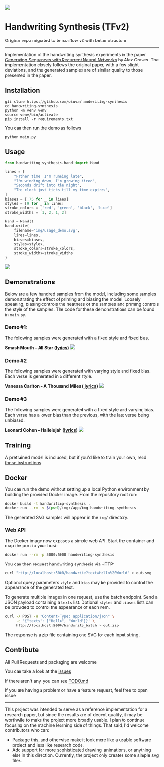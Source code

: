 ![](img/banner.svg)

# Handwriting Synthesis (TFv2)

Original repo migrated to tensorflow v2 with better structure

---

Implementation of the handwriting synthesis experiments in the paper <a href="https://arxiv.org/abs/1308.0850">
Generating Sequences with Recurrent Neural Networks</a> by Alex Graves. The implementation closely follows the original
paper, with a few slight deviations, and the generated samples are of similar quality to those presented in the paper.

## Installation

```shell
git clone https://github.com/otuva/handwriting-synthesis
cd handwriting-synthesis
python -m venv venv
source venv/bin/activate
pip install -r requirements.txt
```

You can then run the demo as follows

```shell
python main.py
```

## Usage

```python
from handwriting_synthesis.hand import Hand

lines = [
    "Father time, I'm running late",
    "I'm winding down, I'm growing tired",
    "Seconds drift into the night",
    "The clock just ticks till my time expires",
]
biases = [.75 for _ in lines]
styles = [9 for _ in lines]
stroke_colors = ['red', 'green', 'black', 'blue']
stroke_widths = [1, 2, 1, 2]

hand = Hand()
hand.write(
    filename='img/usage_demo.svg',
    lines=lines,
    biases=biases,
    styles=styles,
    stroke_colors=stroke_colors,
    stroke_widths=stroke_widths
)
```

![](img/usage_demo.svg)

## Demonstrations

Below are a few hundred samples from the model, including some samples demonstrating the effect of priming and biasing
the model. Loosely speaking, biasing controls the neatness of the samples and priming controls the style of the samples.
The code for these demonstrations can be found in `main.py`.

### Demo #1:

The following samples were generated with a fixed style and fixed bias.

**Smash Mouth – All Star (<a href="https://www.azlyrics.com/lyrics/smashmouth/allstar.html">lyrics</a>)**
![](img/all_star.svg)

### Demo #2

The following samples were generated with varying style and fixed bias. Each verse is generated in a different style.

**Vanessa Carlton – A Thousand Miles (<a href="https://www.azlyrics.com/lyrics/vanessacarlton/athousandmiles.html">
lyrics</a>)**
![](img/downtown.svg)

### Demo #3

The following samples were generated with a fixed style and varying bias. Each verse has a lower bias than the previous,
with the last verse being unbiased.

**Leonard Cohen – Hallelujah (<a href="https://www.youtube.com/watch?v=dQw4w9WgXcQ">lyrics</a>)**
![](img/give_up.svg)

## Training

A pretrained model is included, but if you'd like to train your own,
read [these instructions](model/README.md)

## Docker

You can run the demo without setting up a local Python environment by building
the provided Docker image. From the repository root run:

```bash
docker build -t handwriting-synthesis .
docker run --rm -v $(pwd)/img:/app/img handwriting-synthesis
```
The generated SVG samples will appear in the `img/` directory.

### Web API

The Docker image now exposes a simple web API. Start the container and map the
port to your host:

```bash
docker run --rm -p 5000:5000 handwriting-synthesis
```

You can then request handwriting synthesis via HTTP:

```bash
curl "http://localhost:5000/handwrite?text=Hello%20World" > out.svg
```

Optional query parameters `style` and `bias` may be provided to control the
appearance of the generated text.

To generate multiple images in one request, use the batch endpoint. Send a
JSON payload containing a `texts` list. Optional `styles` and `biases` lists can
be provided to control the appearance of each item.

```bash
curl -X POST -H "Content-Type: application/json" \
     -d '{"texts": ["Hello", "World"]}' \
     http://localhost:5000/handwrite_batch > out.zip
```

The response is a zip file containing one SVG for each input string.

## Contribute

All Pull Requests and packaging  are welcome

You can take a look at the [issues](https://github.com/otuva/handwriting-synthesis/issues)

If there aren't any, you can see [TODO.md](TODO.md)

If you are having a problem or have a feature request, feel free to open issue

---

This project was intended to serve as a reference implementation for a research paper, but since the results are of
decent quality, it may be worthwile to make the project more broadly usable. I plan to continue focusing on the machine
learning side of things. That said, I'd welcome contributors who can:

- Package this, and otherwise make it look more like a usable software project and less like research code.
- Add support for more sophisticated drawing, animations, or anything else in this direction. Currently, the project
  only creates some simple svg files.
